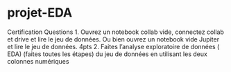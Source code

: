 # projet-EDA
Certification  Questions  1. Ouvrez un notebook collab vide, connectez collab et  drive et lire le jeu de données. Ou bien ouvrez un notebook  vide Jupiter et lire le jeu de données. 4pts  2. Faites l’analyse exploratoire de données ( EDA) (faites toutes  les étapes) du jeu de données en utilisant les deux colonnes  numériques 
